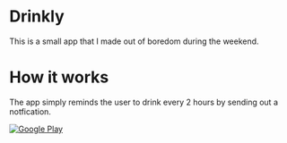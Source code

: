 # Drinkly
This is a small app that I made out of boredom during the weekend.

# How it works
The app simply reminds the user to drink every 2 hours by sending out a notfication.

[![Google Play](http://developer.android.com/images/brand/en_generic_rgb_wo_45.png)](https://play.google.com/store/apps/details?id=auopak.stayhydrated)
